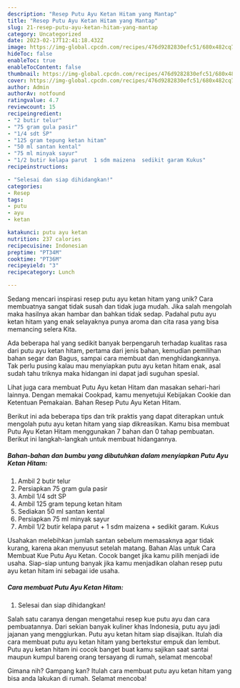 ```yaml
---
description: "Resep Putu Ayu Ketan Hitam yang Mantap"
title: "Resep Putu Ayu Ketan Hitam yang Mantap"
slug: 21-resep-putu-ayu-ketan-hitam-yang-mantap
category: Uncategorized
date: 2023-02-17T12:41:18.432Z
image: https://img-global.cpcdn.com/recipes/476d9282830efc51/680x482cq70/putu-ayu-ketan-hitam-foto-resep-utama.jpg
hideToc: false
enableToc: true
enableTocContent: false
thumbnail: https://img-global.cpcdn.com/recipes/476d9282830efc51/680x482cq70/putu-ayu-ketan-hitam-foto-resep-utama.jpg
cover: https://img-global.cpcdn.com/recipes/476d9282830efc51/680x482cq70/putu-ayu-ketan-hitam-foto-resep-utama.jpg
author: Admin
authorAv: notfound
ratingvalue: 4.7
reviewcount: 15
recipeingredient:
- "2 butir telur"
- "75 gram gula pasir"
- "1/4 sdt SP"
- "125 gram tepung ketan hitam"
- "50 ml santan kental"
- "75 ml minyak sayur"
- "1/2 butir kelapa parut  1 sdm maizena  sedikit garam Kukus"
recipeinstructions:

- "Selesai dan siap dihidangkan!"
categories:
- Resep
tags:
- putu
- ayu
- ketan

katakunci: putu ayu ketan 
nutrition: 237 calories
recipecuisine: Indonesian
preptime: "PT34M"
cooktime: "PT36M"
recipeyield: "3"
recipecategory: Lunch

---
```





Sedang mencari inspirasi resep putu ayu ketan hitam yang unik? Cara membuatnya sangat tidak susah dan tidak juga mudah. Jika salah mengolah maka hasilnya akan hambar dan bahkan tidak sedap. Padahal putu ayu ketan hitam yang enak selayaknya punya aroma dan cita rasa yang bisa memancing selera Kita.





Ada beberapa hal yang sedikit banyak berpengaruh terhadap kualitas rasa dari putu ayu ketan hitam, pertama dari jenis bahan, kemudian pemilihan bahan segar dan Bagus, sampai cara membuat dan menghidangkannya. Tak perlu pusing kalau mau menyiapkan putu ayu ketan hitam enak,      asal sudah tahu triknya maka hidangan ini dapat jadi suguhan spesial.














Lihat juga cara membuat Putu Ayu ketan Hitam dan masakan sehari-hari lainnya. Dengan memakai Cookpad, kamu menyetujui Kebijakan Cookie dan Ketentuan Pemakaian. Bahan Resep Putu Ayu Ketan Hitam.






Berikut ini ada beberapa tips dan trik praktis yang dapat diterapkan untuk mengolah putu ayu ketan hitam yang siap dikreasikan. Kamu bisa membuat Putu Ayu Ketan Hitam menggunakan 7 bahan dan 0 tahap pembuatan. Berikut ini langkah-langkah untuk membuat hidangannya.

<!--inarticleads1-->

##### Bahan-bahan dan bumbu yang dibutuhkan dalam menyiapkan Putu Ayu Ketan Hitam:

1. Ambil 2 butir telur
1. Persiapkan 75 gram gula pasir
1. Ambil 1/4 sdt SP
1. Ambil 125 gram tepung ketan hitam
1. Sediakan 50 ml santan kental
1. Persiapkan 75 ml minyak sayur
1. Ambil 1/2 butir kelapa parut + 1 sdm maizena + sedikit garam. Kukus


Usahakan melebihkan jumlah santan sebelum memasaknya agar tidak kurang, karena akan menyusut setelah matang. Bahan Alas untuk Cara Membuat Kue Putu Ayu Ketan. Cocok banget jika kamu pilih menjadi ide usaha. Siap-siap untung banyak jika kamu menjadikan olahan resep putu ayu ketan hitam ini sebagai ide usaha. 

<!--inarticleads2-->

##### Cara membuat Putu Ayu Ketan Hitam:


1. Selesai dan siap dihidangkan!

Salah satu caranya dengan mengetahui resep kue putu ayu dan cara pembuatannya. Dari sekian banyak kuliner khas Indonesia, putu ayu jadi jajanan yang menggiurkan. Putu ayu ketan hitam siap disajikan. Itulah dia cara membuat putu ayu ketan hitam yang bertekstur empuk dan lembut. Putu ayu ketan hitam ini cocok banget buat kamu sajikan saat santai maupun kumpul bareng orang tersayang di rumah, selamat mencoba! 

Gimana nih? Gampang kan? Itulah cara membuat putu ayu ketan hitam yang bisa anda lakukan di rumah. Selamat mencoba!
